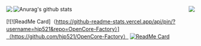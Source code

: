 ![Anurag's github stats](https://github-readme-stats.vercel.app/api?username=hjp521&theme=radical&show_icons=true)
<a href="https://github.com/hjp521/OpenCore-Factory">
  <img align="right" src="https://github-readme-stats.vercel.app/api/pin/?username=hjp521&repo=OpenCore-Factory" />
</a>
<a href="https://github.com/hjp521/OpenWrt-MI3P">
  <img align="left" src="https://github-readme-stats.vercel.app/api/pin/?username=hjp521&repo=OpenWrt-MI3P" />
</a>

[![![ReadMe Card]（https://github-readme-stats.vercel.app/api/pin/?username=hjp521&repo=OpenCore-Factory）]（https://github.com/hjp521/OpenCore-Factory）
[![ReadMe Card](https://github-readme-stats.vercel.app/api/pin/?username=hjp521&repo=OpenCore-Factory)](https://github.com/hjp521/OpenCore-Factory)
